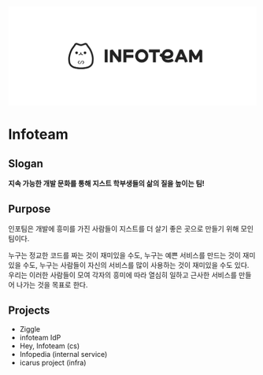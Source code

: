 <!-- markdownlint-disable MD041 -->
![banner](../asset/infoteam.webp)

# Infoteam

## Slogan

**지속 가능한 개발 문화를 통해 지스트 학부생들의 삶의 질을 높이는 팀!**

## Purpose

인포팀은 개발에 흥미를 가진 사람들이 지스트를 더 살기 좋은 곳으로 만들기 위해 모인 팀이다.  
  
누구는 정교한 코드를 짜는 것이 재미있을 수도, 누구는 예쁜 서비스를 만드는 것이 재미있을 수도, 누구는 사람들이 자신의 서비스를 많이 사용하는 것이 재미있을 수도 있다. 우리는 이러한 사람들이 모여 각자의 흥미에 따라 열심히 일하고 근사한 서비스를 만들어 나가는 것을 목표로 한다.

## Projects

- Ziggle
- infoteam IdP
- Hey, Infoteam (cs)
- Infopedia (internal service)
- icarus project (infra)
